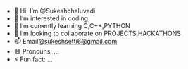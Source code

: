 - 👋 Hi, I’m @Sukeshchaluvadi
- 👀 I’m interested in coding
- 🌱 I’m currently learning C,C++,PYTHON
- 💞️ I’m looking to collaborate on PROJECTS,HACKATHONS
- 📫 Email@sukeshsetti6@gmail.com
- 😄 Pronouns: ...
- ⚡ Fun fact: ...

<!---
Sukeshchaluvadi/Sukeshchaluvadi is a ✨ special ✨ repository because its `README.md` (this file) appears on your GitHub profile.
You can click the Preview link to take a look at your changes.
--->
